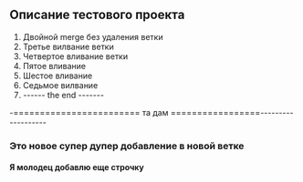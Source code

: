 ## Описание тестового проекта

1. Двойной merge без удаления ветки
2. Третье вилвание ветки
3. Четвертое вливание ветки
4. Пятое вливание
5. Шестое вливание
6. Седьмое вилвание
7. ------ the end -------

-======================== та дам =================-------------------
### Это новое супер дупер добавление в новой ветке
#### Я молодец добавлю еще строчку
